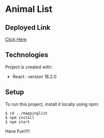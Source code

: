 # Animal List

## Deployed Link
[Click Here](https://fabulous-meerkat-cad88c.netlify.app/)


## Technologies
Project is created with:
* React : version 18.2.0



## Setup
To run this project, install it locally using npm:

```
$ cd ../mappinglist
$ npm install
$ npm start
```

Have Fun!!!!
